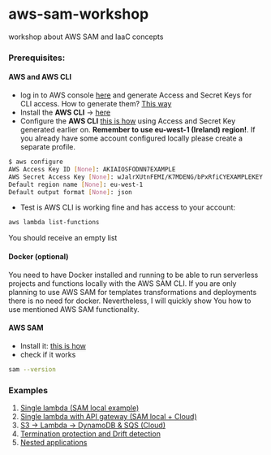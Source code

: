 # aws-sam-workshop
workshop about AWS SAM and IaaC concepts

### Prerequisites:

#### AWS and AWS CLI
* log in to AWS console [here](https://console.aws.amazon.com/console/home) and generate Access and Secret Keys for CLI access. How to generate them? [This way](https://docs.aws.amazon.com/cli/latest/userguide/cli-chap-configure.html)
* Install the **AWS CLI** -> [here](https://docs.aws.amazon.com/cli/latest/userguide/cli-chap-install.html)
* Configure the **AWS CLI** [this is how](https://docs.aws.amazon.com/cli/latest/userguide/cli-chap-configure.html) using Access and Secret Key generated earlier on. **Remember to use eu-west-1 (Ireland) region!**. If you already have some account configured locally please create a separate profile.
```bash
$ aws configure
AWS Access Key ID [None]: AKIAIOSFODNN7EXAMPLE
AWS Secret Access Key [None]: wJalrXUtnFEMI/K7MDENG/bPxRfiCYEXAMPLEKEY
Default region name [None]: eu-west-1
Default output format [None]: json
```
* Test is AWS CLI is working fine and has access to your account:
```bash
aws lambda list-functions
```
You should receive an empty list

#### Docker (optional)
You need to have Docker installed and running to be able to run serverless projects and functions locally with the AWS SAM CLI.
If you are only planning to use AWS SAM for templates transformations and deployments there is no need for docker. Nevertheless, I will quickly show You how to use mentioned AWS SAM functionality.

#### AWS SAM
* Install it: [this is how](https://docs.aws.amazon.com/serverless-application-model/latest/developerguide/serverless-sam-cli-install-linux.html)
* check if it works 
```bash
sam --version
```

### Examples
1. [Single lambda (SAM local example)](Example_1)
2. [Single lambda with API gateway (SAM local + Cloud)](Example_2)
3. [S3 -> Lambda -> DynamoDB & SQS (Cloud)](Example_3)
4. [Termination protection and Drift detection](Example_4)
5. [Nested applications](Example_5)